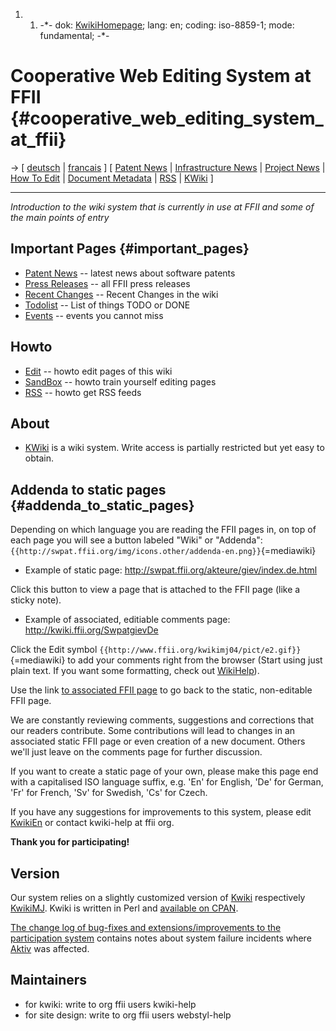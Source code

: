 1.  1.  -\*- dok: [KwikiHomepage](KwikiHomepage "wikilink"); lang: en;
        coding: iso-8859-1; mode: fundamental; -\*-

# Cooperative Web Editing System at FFII {#cooperative_web_editing_system_at_ffii}

-\> \[ [ deutsch](HomePageDe "wikilink") \| [
francais](HomePageFr "wikilink") \] \[ [ Patent
News](SwpatcninoEn "wikilink") \| [ Infrastructure
News](FfiinewsEn "wikilink") \| [ Project
News](FfiiprojNewsEn "wikilink") \| [ How To
Edit](KwikiEditEn "wikilink") \| [ Document
Metadata](DokDataEn "wikilink") \| [ RSS](FfiiRssEn "wikilink") \| [
KWiki](KwikiEn "wikilink") \]

------------------------------------------------------------------------

*Introduction to the wiki system that is currently in use at FFII and
some of the main points of entry*

## Important Pages {#important_pages}

-   [ Patent News](SwpatcninoEn "wikilink") \-- latest news about
    software patents
-   [Press Releases](http://lists.ffii.org/pipermail/news/ "wikilink")
    \-- all FFII press releases
-   [Recent
    Changes](http://wiki.ffii.org/index.cgi?action=plugin&plugin_name=Changes "wikilink")
    \-- Recent Changes in the wiki
-   [ Todolist](TodoListEn "wikilink") \-- List of things TODO or DONE
-   [ Events](SwpatpenmiEn "wikilink") \-- events you cannot miss

## Howto

-   [ Edit](KwikiEditEn "wikilink") \-- howto edit pages of this wiki
-   [SandBox](SandBox "wikilink") \-- howto train yourself editing pages
-   [ RSS](FfiiRssEn "wikilink") \-- howto get RSS feeds

## About

-   [ KWiki](KwikiEn "wikilink") is a wiki system. Write access is
    partially restricted but yet easy to obtain.

## Addenda to static pages {#addenda_to_static_pages}

Depending on which language you are reading the FFII pages in, on top of
each page you will see a button labeled \"Wiki\" or \"Addenda\":
`{{http://swpat.ffii.org/img/icons.other/addenda-en.png}}`{=mediawiki}

-   Example of static page:
    <http://swpat.ffii.org/akteure/giev/index.de.html>

Click this button to view a page that is attached to the FFII page (like
a sticky note).

-   Example of associated, editiable comments page:
    <http://kwiki.ffii.org/SwpatgievDe>

Click the Edit symbol
`{{http://www.ffii.org/kwikimj04/pict/e2.gif}}`{=mediawiki} to add your
comments right from the browser (Start using just plain text. If you
want some formatting, check out [WikiHelp](WikiHelp "wikilink")).

Use the link [to associated FFII page](=Back "wikilink") to go back to
the static, non-editable FFII page.

We are constantly reviewing comments, suggestions and corrections that
our readers contribute. Some contributions will lead to changes in an
associated static FFII page or even creation of a new document. Others
we\'ll just leave on the comments page for further discussion.

If you want to create a static page of your own, please make this page
end with a capitalised ISO language suffix, e.g. \'En\' for English,
\'De\' for German, \'Fr\' for French, \'Sv\' for Swedish, \'Cs\' for
Czech.

If you have any suggestions for improvements to this system, please edit
[KwikiEn](KwikiEn "wikilink") or contact kwiki-help at ffii org.

**Thank you for participating!**

## Version

Our system relies on a slightly customized version of
[Kwiki](http://www.kwiki.org "wikilink") respectively
[KwikiMJ](http://kwikimj.kn.vutbr.cz/index.cgi "wikilink"). Kwiki is
written in Perl and [available on
CPAN](http://search.cpan.org/dist/CGI-Kwiki/ "wikilink").

[ The change log of bug-fixes and extensions/improvements to the
participation system](AktivChangeLogEn "wikilink") contains notes about
system failure incidents where [ Aktiv](AktivEn "wikilink") was
affected.

## Maintainers

-   for kwiki: write to org ffii users kwiki-help
-   for site design: write to org ffii users webstyl-help
